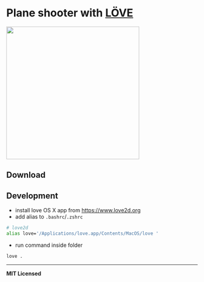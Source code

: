 # Plane shooter with [LÖVE](https://www.love2d.org)

<img src="https://github.com/voronianski-on-games/plane-shooter-love2d/raw/master/demo.gif" width="350" />

<!-- ![](http://famicase.com/16/softs/62.jpg) -->

## Download

## Development

- install love OS X app from https://www.love2d.org
- add alias to `.bashrc`/`.zshrc`

```bash
# love2d
alias love='/Applications/love.app/Contents/MacOS/love '
```

- run command inside folder 

```bash
love .
```

---

**MIT Licensed**
